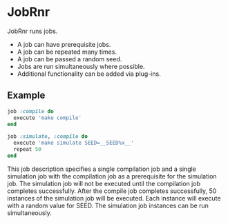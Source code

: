 # JobRnr

JobRnr runs jobs.

* A job can have prerequisite jobs.
* A job can be repeated many times.
* A job can be passed a random seed.
* Jobs are run simultaneously where possible.
* Additional functionality can be added via plug-ins.

## Example

```ruby
job :compile do
  execute 'make compile'
end

job :simulate, :compile do
  execute 'make simulate SEED=__SEED%x__'
  repeat 50
end
```

This job description specifies a single compilation job and a single simulation
job with the compilation job as a prerequisite for the simulation job.  The
simulation job will not be executed until the compilation job completes
successfully.  After the compile job completes successfully, 50 instances of
the simulation job will be executed.  Each instance will execute with a random
value for SEED.  The simulation job instances can be run simultaneously.

